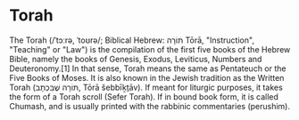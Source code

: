 # Torah
The Torah (/ˈtɔːrə, ˈtoʊrə/; Biblical Hebrew: תּוֹרָה‎ Tōrā, "Instruction", "Teaching" or "Law") is the compilation of the first five books of the Hebrew Bible, namely the books of Genesis, Exodus, Leviticus, Numbers and Deuteronomy.[1] In that sense, Torah means the same as Pentateuch or the Five Books of Moses. It is also known in the Jewish tradition as the Written Torah (תּוֹרָה שֶׁבִּכְתָב‎, Tōrā šebbīḵṯāv). If meant for liturgic purposes, it takes the form of a Torah scroll (Sefer Torah). If in bound book form, it is called Chumash, and is usually printed with the rabbinic commentaries (perushim).

